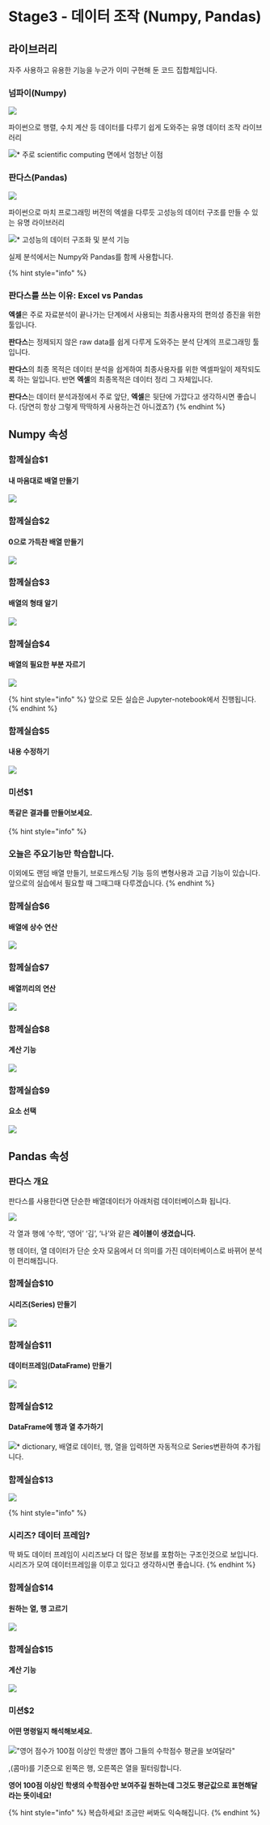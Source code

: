 # Stage3 - 데이터 조작 \(Numpy, Pandas\)

## 라이브러리

자주 사용하고 유용한 기능을 누군가 이미 구현해 둔 코드 집합체입니다.

### 넘파이\(Numpy\)

![](../.gitbook/assets/image-118.png)

파이썬으로 행렬, 수치 계산 등 데이터를 다루기 쉽게 도와주는 유명 데이터 조작 라이브러리

![\* &#xC8FC;&#xB85C; scientific computing &#xBA74;&#xC5D0;&#xC11C; &#xC5C4;&#xCCAD;&#xB09C; &#xC774;&#xC810;](../.gitbook/assets/image-325.png)

### 판다스\(Pandas\)

![](../.gitbook/assets/image-396.png)

파이썬으로 마치 프로그래밍 버전의 엑셀을 다루듯 고성능의 데이터 구조를 만들 수 있는 유명 라이브러리

![\* &#xACE0;&#xC131;&#xB2A5;&#xC758; &#xB370;&#xC774;&#xD130; &#xAD6C;&#xC870;&#xD654; &#xBC0F; &#xBD84;&#xC11D; &#xAE30;&#xB2A5;](../.gitbook/assets/image-277.png)

실제 분석에서는 Numpy와 Pandas를 함께 사용합니다.

{% hint style="info" %}
### 판다스를 쓰는 이유: Excel vs Pandas

**엑셀**은 주로 자료분석이 끝나가는 단계에서 사용되는 최종사용자의 편의성 증진을 위한 툴입니다.

**판다스**는 정제되지 않은 raw data를 쉽게 다루게 도와주는 분석 단계의 프로그래밍 툴입니다.

**판다스**의 최종 목적은 데이터 분석을 쉽게하여 최종사용자를 위한 엑셀파일이 제작되도록 하는 일입니다. 반면 **엑셀**의 최종목적은 데이터 정리 그 자체입니다.

**판다스**는 데이터 분석과정에서 주로 앞단, **엑셀**은 뒷단에 가깝다고 생각하시면 좋습니다. \(당연히 항상 그렇게 딱딱하게 사용하는건 아니겠죠?\)
{% endhint %}

## Numpy 속성

### 함께실습$1

#### 내 마음대로 배열 만들기

![](../.gitbook/assets/image-54.png)

### 함께실습$2

#### 0으로 가득찬 배열 만들기

![](../.gitbook/assets/image-42.png)

### 함께실습$3

#### 배열의 형태 알기

![](../.gitbook/assets/image-131.png)

### 함께실습$4

#### 배열의 필요한 부분 자르기

![](../.gitbook/assets/image-8.png)

{% hint style="info" %}
앞으로 모든 실습은 Jupyter-notebook에서 진행됩니다.
{% endhint %}

### 함께실습$5

#### 내용 수정하기

![](../.gitbook/assets/image-114.png)

### 미션$1

#### 똑같은 결과를 만들어보세요.

{% hint style="info" %}
### 오늘은 주요기능만 학습합니다.

이외에도 랜덤 배열 만들기, 브로드캐스팅 기능 등의 변형사용과 고급 기능이 있습니다. 앞으로의 실습에서 필요할 때 그때그때 다루겠습니다.
{% endhint %}

### 함께실습$6

#### 배열에 상수 연산

![](../.gitbook/assets/image-28.png)

### 함께실습$7

#### 배열끼리의 연산

![](../.gitbook/assets/image-384.png)

### 함께실습$8

#### 계산 기능

![](../.gitbook/assets/image-299.png)

### 함께실습$9

#### 요소 선택

![](../.gitbook/assets/image-169.png)

## Pandas 속성

### 판다스 개요

판다스를 사용한다면 단순한 배열데이터가 아래처럼 데이터베이스화 됩니다.

![](../.gitbook/assets/image-69.png)

각 열과 행에 ‘수학’, ‘영어’ ‘김’, ‘나’와 같은 **레이블이 생겼습니다.**

행 데이터, 열 데이터가 단순 숫자 모음에서 더 의미를 가진 데이터베이스로 바뀌어 분석이 편리해집니다.

### 함께실습$10

#### 시리즈\(Series\) 만들기

![](../.gitbook/assets/image-162.png)

### 함께실습$11

#### 데이터프레임\(DataFrame\) 만들기

![](../.gitbook/assets/image-73.png)

### 함께실습$12

#### DataFrame에 행과 열 추가하기

![\* dictionary, &#xBC30;&#xC5F4;&#xB85C; &#xB370;&#xC774;&#xD130;, &#xD589;, &#xC5F4;&#xC744; &#xC785;&#xB825;&#xD558;&#xBA74; &#xC790;&#xB3D9;&#xC801;&#xC73C;&#xB85C; Series&#xBCC0;&#xD658;&#xD558;&#xC5EC; &#xCD94;&#xAC00;&#xB429;&#xB2C8;&#xB2E4;.](../.gitbook/assets/image-261.png)

### 함께실습$13

![](../.gitbook/assets/image-363.png)

{% hint style="info" %}
### 시리즈? 데이터 프레임?

딱 봐도 데이터 프레임이 시리즈보다 더 많은 정보를 포함하는 구조인것으로 보입니다. 시리즈가 모여 데이터프레임을 이루고 있다고 생각하시면 좋습니다.
{% endhint %}

### 함께실습$14

#### 원하는 열, 행 고르기

![](../.gitbook/assets/image-286.png)

### 함께실습$15

#### 계산 기능

![](../.gitbook/assets/image-304.png)

### 미션$2

#### 어떤 명령일지 해석해보세요.

![&quot;&#xC601;&#xC5B4; &#xC810;&#xC218;&#xAC00; 100&#xC810; &#xC774;&#xC0C1;&#xC778; &#xD559;&#xC0DD;&#xB9CC; &#xBF51;&#xC544; &#xADF8;&#xB4E4;&#xC758; &#xC218;&#xD559;&#xC810;&#xC218; &#xD3C9;&#xADE0;&#xC744; &#xBCF4;&#xC5EC;&#xB2EC;&#xB77C;&quot;](../.gitbook/assets/image-66.png)

,\(콤마\)를 기준으로 왼쪽은 행, 오른쪽은 열을 필터링합니다.

**영어 100점 이상인 학생의 수학점수만 보여주길 원하는데 그것도 평균값으로 표현해달라는 뜻이네요!**

{% hint style="info" %}
복습하세요! 조금만 써봐도 익숙해집니다.
{% endhint %}

